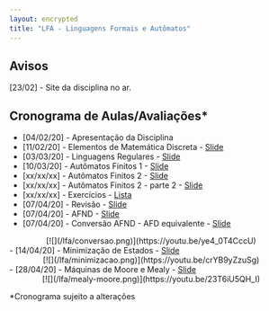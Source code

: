 ```yaml
---
layout: encrypted
title: "LFA - Linguagens Formais e Autômatos"
---
```


## Avisos

[23/02] - Site da disciplina no ar.

## Cronograma de Aulas/Avaliações*

- [04/02/20] - Apresentação da Disciplina
- [11/02/20] - Elementos de Matemática Discreta - <a href="/lfa/Aula1.pdf" target="_blank">Slide</a>
- [03/03/20] - Linguagens Regulares - <a href="/lfa/Aula2.pdf" target="_blank">Slide</a>
- [10/03/20] - Autômatos Finitos 1 - <a href="/lfa/Aula4.pdf" target="_blank">Slide</a>
- [xx/xx/xx] - Autômatos Finitos 2 - <a href="/lfa/Aula5.pdf" target="_blank">Slide</a>
- [xx/xx/xx] - Autômatos Finitos 2 - parte 2 - <a href="/lfa/Aula6.pdf" target="_blank">Slide</a>
- [xx/xx/xx] - Exercícios - <a href="/lfa/Lista1.pdf" target="_blank">Lista</a>
- [07/04/20] - Revisão - <a href="/lfa/Aula X - Resumo - anotado.pdf" target="_blank">Slide</a>
- [07/04/20] - AFND - <a href="/lfa/Aula 5 - AFND - anotado.pdf" target="_blank">Slide</a>
- [07/04/20] - Conversão AFND - AFD equivalente - <a href="/lfa/Aula 5 - AFND - parte 2 - anotado.pdf" target="_blank">Slide</a>
<center>
[![](/lfa/conversao.png)](https://youtu.be/ye4_0T4CccU)
</center>
- [14/04/20] - Minimização de Estados - <a href="/lfa/Aula 6 - Minimizacao 2 - anotado.pdf" target="_blank">Slide</a>
<center>
[![](/lfa/minimizacao.png)](https://youtu.be/crYB9yZzuSg)
</center>
- [28/04/20] - Máquinas de Moore e Mealy - <a href="/lfa/Aula 7 - Moore e Mealy - anotado.pdf" target="_blank">Slide</a>
<center>
[![](/lfa/mealy-moore.png)](https://youtu.be/23T6iU5QH_I)
</center>

*Cronograma sujeito a alterações